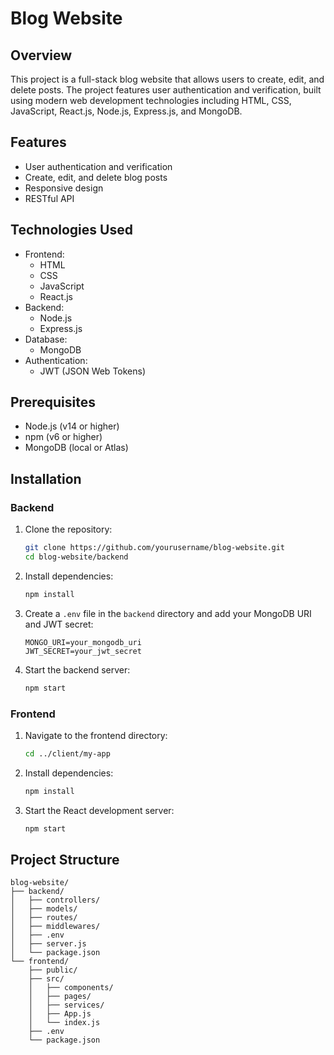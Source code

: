 # Blog Website

## Overview

This project is a full-stack blog website that allows users to create, edit, and delete posts. The project features user authentication and verification, built using modern web development technologies including HTML, CSS, JavaScript, React.js, Node.js, Express.js, and MongoDB.

## Features

- User authentication and verification
- Create, edit, and delete blog posts
- Responsive design
- RESTful API

## Technologies Used

- Frontend:
  - HTML
  - CSS
  - JavaScript
  - React.js
- Backend:
  - Node.js
  - Express.js
- Database:
  - MongoDB
- Authentication:
  - JWT (JSON Web Tokens)
  
## Prerequisites

- Node.js (v14 or higher)
- npm (v6 or higher)
- MongoDB (local or Atlas)

## Installation

### Backend

1. Clone the repository:
    ```sh
    git clone https://github.com/yourusername/blog-website.git
    cd blog-website/backend
    ```

2. Install dependencies:
    ```sh
    npm install
    ```

3. Create a `.env` file in the `backend` directory and add your MongoDB URI and JWT secret:
    ```env
    MONGO_URI=your_mongodb_uri
    JWT_SECRET=your_jwt_secret
    ```

4. Start the backend server:
    ```sh
    npm start
    ```

### Frontend

1. Navigate to the frontend directory:
    ```sh
    cd ../client/my-app
    ```

2. Install dependencies:
    ```sh
    npm install
    ```

3. Start the React development server:
    ```sh
    npm start
    ```

## Project Structure

```plaintext
blog-website/
├── backend/
│   ├── controllers/
│   ├── models/
│   ├── routes/
│   ├── middlewares/
│   ├── .env
│   ├── server.js
│   └── package.json
└── frontend/
    ├── public/
    ├── src/
    │   ├── components/
    │   ├── pages/
    │   ├── services/
    │   ├── App.js
    │   └── index.js
    ├── .env
    └── package.json
